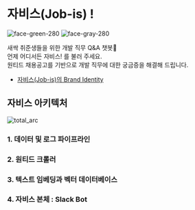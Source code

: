 # 자비스(Job-is) !
![face-green-280](https://github.com/Dev-jobis/Dev-jobis/assets/44356311/5e6bea20-0625-406f-bf53-7408d5760787)
![face-gray-280](https://github.com/Dev-jobis/Dev-jobis/assets/44356311/675c65a6-c8dd-4651-ac8b-5998e53418ce)


<aside>
새싹 취준생들을 위한 개발 직무 Q&A 챗봇🌱 <br>
언제 어디서든 자비스! 를 불러 주세요. <br>
원티드 채용공고를 기반으로 개발 직무에 대한 궁금증을 해결해 드립니다. <br>
</aside>

* [자비스(Job-is)의 Brand Identity](https://jungpark.notion.site/Job-is-Brand-Identity-353f65ce7d9949ffac32c1edf75ae497)

## 자비스 아키텍처
![total_arc](https://github.com/Dev-jobis/Dev-jobis/assets/44356311/a0710b14-9260-4635-ab9f-3955f3b641e7)

### 1. 데이터 및 로그 파이프라인
### 2. 원티드 크롤러
### 3. 텍스트 임베딩과 벡터 데이터베이스
### 4. 자비스 본체 : Slack Bot
